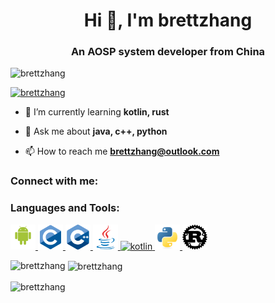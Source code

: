 <h1 align="center">Hi 👋, I'm brettzhang</h1>
<h3 align="center">An AOSP system developer from China</h3>

<p align="left"> <img src="https://komarev.com/ghpvc/?username=brettzhang&label=Profile%20views&color=0e75b6&style=flat" alt="brettzhang" /> </p>

<p align="left"> <a href="https://github.com/ryo-ma/github-profile-trophy"><img src="https://github-profile-trophy.vercel.app/?username=brettzhang" alt="brettzhang" /></a> </p>

- 🌱 I’m currently learning **kotlin, rust**

- 💬 Ask me about **java, c++, python**

- 📫 How to reach me **brettzhang@outlook.com**

<h3 align="left">Connect with me:</h3>
<p align="left">
</p>

<h3 align="left">Languages and Tools:</h3>
<p align="left"> <a href="https://developer.android.com" target="_blank" rel="noreferrer"> <img src="https://raw.githubusercontent.com/devicons/devicon/master/icons/android/android-original-wordmark.svg" alt="android" width="40" height="40"/> </a> <a href="https://www.cprogramming.com/" target="_blank" rel="noreferrer"> <img src="https://raw.githubusercontent.com/devicons/devicon/master/icons/c/c-original.svg" alt="c" width="40" height="40"/> </a> <a href="https://www.w3schools.com/cpp/" target="_blank" rel="noreferrer"> <img src="https://raw.githubusercontent.com/devicons/devicon/master/icons/cplusplus/cplusplus-original.svg" alt="cplusplus" width="40" height="40"/> </a> <a href="https://www.java.com" target="_blank" rel="noreferrer"> <img src="https://raw.githubusercontent.com/devicons/devicon/master/icons/java/java-original.svg" alt="java" width="40" height="40"/> </a> <a href="https://kotlinlang.org" target="_blank" rel="noreferrer"> <img src="https://www.vectorlogo.zone/logos/kotlinlang/kotlinlang-icon.svg" alt="kotlin" width="40" height="40"/> </a> <a href="https://www.python.org" target="_blank" rel="noreferrer"> <img src="https://raw.githubusercontent.com/devicons/devicon/master/icons/python/python-original.svg" alt="python" width="40" height="40"/> </a> <a href="https://www.rust-lang.org" target="_blank" rel="noreferrer"> <img src="https://raw.githubusercontent.com/devicons/devicon/master/icons/rust/rust-plain.svg" alt="rust" width="40" height="40"/> </a> </p>

<p><img align="left" src="https://github-readme-stats.vercel.app/api/top-langs?username=brettzhang&show_icons=true&locale=en&layout=compact" alt="brettzhang" /></p>

<p>&nbsp;<img align="center" src="https://github-readme-stats.vercel.app/api?username=brettzhang&show_icons=true&locale=en" alt="brettzhang" /></p>

<p><img align="center" src="https://github-readme-streak-stats.herokuapp.com/?user=brettzhang&" alt="brettzhang" /></p>

